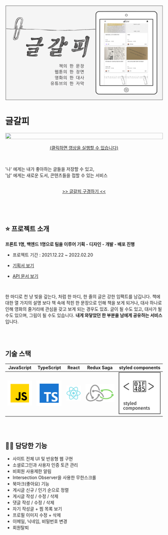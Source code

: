 <img src="public/images/logoMain.png" >

<br>

# <strong>글갈피</strong>

<p align="center">
  <a target="_blank" href="https://www.youtube.com/watch?v=n_hyLleY9Vs&t=1s">
    <img src="https://www.notion.so/image/https%3A%2F%2Fs3-us-west-2.amazonaws.com%2Fsecure.notion-static.com%2Fa75f15a4-fdbc-4e52-90f8-50c095fe68a1%2Fpjimage_(1).jpg?table=block&id=93436a8e-933d-43ad-9ba6-e8df2fc0b727&spaceId=7b621499-7d83-4748-be1b-34972da7f5ca&width=2000&userId=5c654506-5f97-47cd-9a48-f64154027870&cache=v2" width="100%" height="50%">
    <p align="center">(클릭하면 영상을 실행할 수 있습니다)</p>
  </a>
</p>

<br/>
<br/>
'나' 에게는 내가 좋아하는 글들을 저장할 수 있고,<br>'남' 에게는 새로운 도서, 콘텐츠들을 접할 수 있는 서비스
<br/>
<br/>
  <a target="_blank" href="https://writingmark.netlify.app/">
    <p align="center">>> 글갈피 구경하기 <<</p>
    </a>
<br>
<br>
<br>

## ⭐️ 프로젝트 소개


**프론트 1명, 백엔드 1명으로 팀을 이루어 기획 - 디자인 - 개발 - 배포 진행**
- 프로젝트 기간 : 2021.12.22 ~ 2022.02.20

- <a href="https://unmarred-viscose-9b2.notion.site/27e95a52fcfd4b1c952e0cdccbca409b"><p>기획서 보기</p></a>
- <a href="https://kk-studio.notion.site/API-document-0f1c0b63e49c47bf8fe124e8216cae03"><p>API 문서 보기</p></a>
<br/>

한 마디로 천 냥 빚을 갚는다, 처럼 한 마디, 한 줄의 글은 강한 임팩트를 남깁니다.
책에 대한 열 가지의 설명 보다 책 속에 적힌 한 문장으로 인해 책을 보게 되거나, 대사 하나로 인해 영화의
줄거리에 관심을 갖고 보게 되는 경우도 있죠. 글이 될 수도 있고, 대사가 될 수도 있으며, 그림이 될 수도 있습니다.
**내게 와닿았던 한 부분을 남에게 공유하는 서비스**입니다.
<br/>


<br/>
<br/>

## 기술 스택

| JavaScript | TypeScript |  React   |  Redux Saga   |   styled components   |
| :--------: | :--------: | :------: | :-----------: | :------------------: |
|   ![js]    |   ![ts]    | ![react] | ![redux-saga] | ![styled-components] |

<br/>
<br/>

## 💁‍♂️ 담당한 기능

- 사이트 전체 UI 및 반응형 웹 구현
- 소셜로그인과 사용자 인증 토큰 관리
- 비회원 사용제한 알림
- Intersection Observer을 사용한 무한스크롤
- 북마크(좋아요) 기능
- 게시글 신규 / 인기 순으로 정렬
- 게시글 작성 / 수정 / 삭제
- 댓글 작성 / 수정 / 삭제
- 자기 작성글 + 찜 목록 보기
- 프로필 이미지 수정 + 삭제
- 이메일, 닉네임, 비밀번호 변경
- 회원탈퇴


<!-- Stack Icon Refernces -->

[js]: public/stack/javascript.svg
[ts]: public/stack/typescript.svg
[react]: public/stack/react.svg
[redux-saga]: public/stack/redux-saga.svg
[styled-components]: public/stack/styled-components.svg
